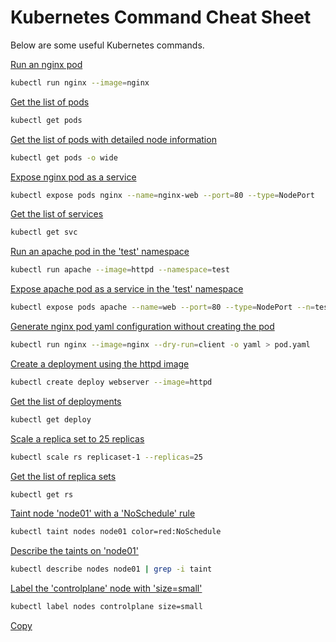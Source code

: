 
# Kubernetes Command Cheat Sheet

Below are some useful Kubernetes commands.

[ Run an nginx pod](#)
```bash
kubectl run nginx --image=nginx
```
[ Get the list of pods](#)
```bash
kubectl get pods
```
[Get the list of pods with detailed node information](#)

```bash
kubectl get pods -o wide
```
[Expose nginx pod as a service](#)

```bash
kubectl expose pods nginx --name=nginx-web --port=80 --type=NodePort
```
[Get the list of services](#)

```bash
kubectl get svc
```
[Run an apache pod in the 'test' namespace](#)

```bash
kubectl run apache --image=httpd --namespace=test
```
[Expose apache pod as a service in the 'test' namespace](#)

```bash
kubectl expose pods apache --name=web --port=80 --type=NodePort --n=test
```
[Generate nginx pod yaml configuration without creating the pod](#)

```bash
kubectl run nginx --image=nginx --dry-run=client -o yaml > pod.yaml
```
[Create a deployment using the httpd image](#)

```bash
kubectl create deploy webserver --image=httpd
```
[Get the list of deployments](#)

```bash
kubectl get deploy
```
[Scale a replica set to 25 replicas](#)

```bash
kubectl scale rs replicaset-1 --replicas=25
```
[Get the list of replica sets](#)

```bash
kubectl get rs
```
[Taint node 'node01' with a 'NoSchedule' rule](#)

```bash
kubectl taint nodes node01 color=red:NoSchedule
```
[Describe the taints on 'node01'](#)

```bash
kubectl describe nodes node01 | grep -i taint
```
[Label the 'controlplane' node with 'size=small'](#)

```bash
kubectl label nodes controlplane size=small
```
[Copy](#)
